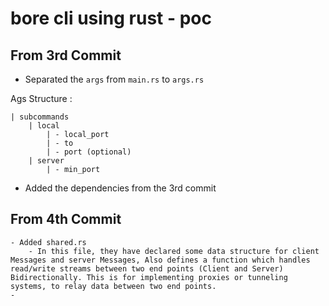 # bore cli using rust - poc

## From 3rd Commit
 - Separated the `args` from `main.rs` to `args.rs` 
 
 Ags Structure :
```
| subcommands 
    | local
        | - local_port
        | - to
        | - port (optional)
    | server
        | - min_port
```
 - Added the dependencies from the 3rd commit

## From 4th Commit
    - Added shared.rs
        - In this file, they have declared some data structure for client Messages and server Messages, Also defines a function which handles read/write streams between two end points (Client and Server) Bidirectionally. This is for implementing proxies or tunneling systems, to relay data between two end points.
    - 